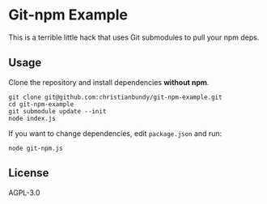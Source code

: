 # Git-npm Example

This is a terrible little hack that uses Git submodules to pull your npm deps.

## Usage

Clone the repository and install dependencies **without npm**.

```shell
git clone git@github.com:christianbundy/git-npm-example.git
cd git-npm-example
git submodule update --init
node index.js
```

If you want to change dependencies, edit `package.json` and run:

```shell
node git-npm.js
```

## License

AGPL-3.0

